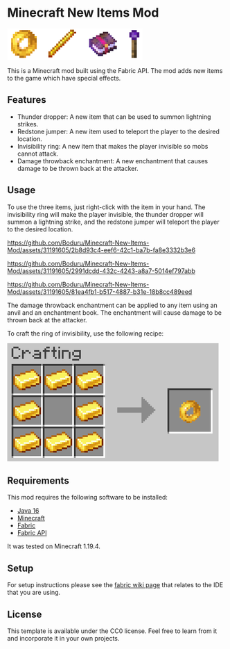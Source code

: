 # Minecraft New Items Mod

![itemsPicture.png](screenshots%2FitemsPicture.png)

This is a Minecraft mod built using the Fabric API. The mod adds new items to the game which have special effects.

## Features
- Thunder dropper: A new item that can be used to summon lightning strikes.
- Redstone jumper: A new item used to teleport the player to the desired location.
- Invisibility ring: A new item that makes the player invisible so mobs cannot attack.
- Damage throwback enchantment: A new enchantment that causes damage to be thrown back at the attacker.

## Usage

To use the three items, just right-click with the item in your hand. The invisibility ring will make the player invisible, the thunder dropper will summon a lightning strike, and the redstone jumper will teleport the player to the desired location.




https://github.com/Boduru/Minecraft-New-Items-Mod/assets/31191605/2b8d93c4-eef6-42c1-ba7b-fa8e3332b3e6



https://github.com/Boduru/Minecraft-New-Items-Mod/assets/31191605/2991dcdd-432c-4243-a8a7-5014ef797abb




https://github.com/Boduru/Minecraft-New-Items-Mod/assets/31191605/81ea4fb1-b517-4887-b31e-18b8cc489eed




The damage throwback enchantment can be applied to any item using an anvil and an enchantment book. The enchantment will cause damage to be thrown back at the attacker.

To craft the ring of invisibility, use the following recipe:

![craftingRecipeRing.png](screenshots%2FcraftingRecipeRing.png)

## Requirements

This mod requires the following software to be installed:

- [Java 16](https://www.oracle.com/java/technologies/javase-jdk16-downloads.html)
- [Minecraft](https://www.minecraft.net/en-us/store/minecraft-java-edition)
- [Fabric](https://fabricmc.net/use/)
- [Fabric API](https://www.curseforge.com/minecraft/mc-mods/fabric-api)

It was tested on Minecraft 1.19.4.

## Setup

For setup instructions please see the [fabric wiki page](https://fabricmc.net/wiki/tutorial:setup) that relates to the IDE that you are using.

## License

This template is available under the CC0 license. Feel free to learn from it and incorporate it in your own projects.
